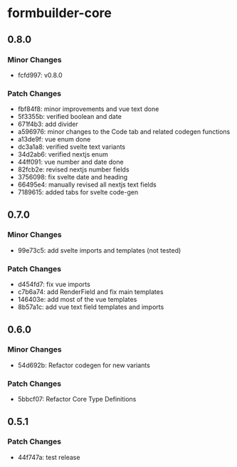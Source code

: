 # formbuilder-core

## 0.8.0

### Minor Changes

- fcfd997: v0.8.0

### Patch Changes

- fbf84f8: minor improvements and vue text done
- 5f3355b: verified boolean and date
- 671f4b3: add divider
- a596976: minor changes to the Code tab and related codegen functions
- a13de9f: vue enum done
- dc3a1a8: verified svelte text variants
- 34d2ab6: verified nextjs enum
- 44ff091: vue number and date done
- 82fcb2e: revised nextjs number fields
- 3756098: fix svelte date and heading
- 66495e4: manually revised all nextjs text fields
- 7189615: added tabs for svelte code-gen

## 0.7.0

### Minor Changes

- 99e73c5: add svelte imports and templates (not tested)

### Patch Changes

- d454fd7: fix vue imports
- c7b6a74: add RenderField and fix main templates
- 146403e: add most of the vue templates
- 8b57a1c: add vue text field templates and imports

## 0.6.0

### Minor Changes

- 54d692b: Refactor codegen for new variants

### Patch Changes

- 5bbcf07: Refactor Core Type Definitions

## 0.5.1

### Patch Changes

- 44f747a: test release
